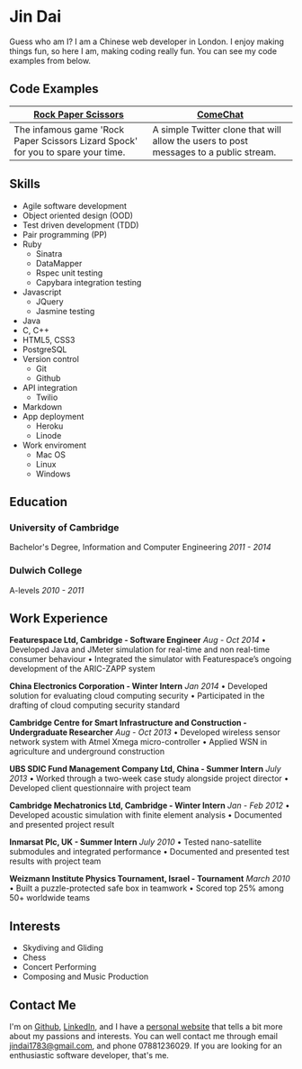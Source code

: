 # Jin Dai

Guess who am I?
I am a Chinese web developer in London. I enjoy making things fun, so here I am, making coding really fun. You can see my code examples from below.

## Code Examples

[Rock Paper Scissors] | [ComeChat]
--- | ---
The infamous game 'Rock Paper Scissors Lizard Spock' for you to spare your time. | A simple Twitter clone that will allow the users to post messages to a public stream.

[Rock Paper Scissors]: https://github.com/jindai1783/Rock-Paper-Scissors-Lizard-Spock
[ComeChat]: https://github.com/jindai1783/ComeChat

## Skills

* Agile software development 
* Object oriented design (OOD)
* Test driven development (TDD)
* Pair programming (PP)
* Ruby
  * Sinatra
  * DataMapper
  * Rspec unit testing
  * Capybara integration testing
* Javascript
  * JQuery
  * Jasmine testing
* Java
* C, C++
* HTML5, CSS3
* PostgreSQL
* Version control
  * Git
  * Github
* API integration
  * Twilio
* Markdown
* App deployment
  * Heroku
  * Linode
* Work enviroment
  * Mac OS
  * Linux
  * Windows

## Education

### University of Cambridge
Bachelor's Degree, Information and Computer Engineering
*2011 - 2014*

### Dulwich College
A-levels
*2010 - 2011*

## Work Experience
**Featurespace Ltd, Cambridge - Software Engineer**
*Aug - Oct 2014*
• Developed Java and JMeter simulation for real-time and non real-time consumer behaviour
• Integrated the simulator with Featurespace’s ongoing development of the ARIC-ZAPP system

**China Electronics Corporation - Winter Intern**
*Jan 2014*
• Developed solution for evaluating cloud computing security
• Participated in the drafting of cloud computing security standard

**Cambridge Centre for Smart Infrastructure and Construction - Undergraduate Researcher**
*Aug - Oct 2013*
• Developed wireless sensor network system with Atmel Xmega micro-controller
• Applied WSN in agriculture and underground construction

**UBS SDIC Fund Management Company Ltd, China - Summer Intern**
*July 2013*
• Worked through a two-week case study alongside project director
• Developed client questionnaire with project team

**Cambridge Mechatronics Ltd, Cambridge - Winter Intern**
*Jan - Feb 2012*
• Developed acoustic simulation with finite element analysis
• Documented and presented project result

**Inmarsat Plc, UK - Summer Intern**
*July 2010*
• Tested nano-satellite submodules and integrated performance
• Documented and presented test results with project team

**Weizmann Institute Physics Tournament, Israel - Tournament**
*March 2010*
• Built a puzzle-protected safe box in teamwork
• Scored top 25% among 50+ worldwide teams

## Interests

* Skydiving and Gliding
* Chess
* Concert Performing
* Composing and Music Production

## Contact Me

I'm on [Github], [LinkedIn], and I have a [personal website] that tells a bit more about my passions and interests. You can well contact me through email jindai1783@gmail.com, and phone 07881236029. If you are looking for an enthusiastic software developer, that's me.

[Github]: https://github.com/jindai1783
[LinkedIn]: https://www.linkedin.com/in/jindai1783
[personal website]: jindai.co.uk
